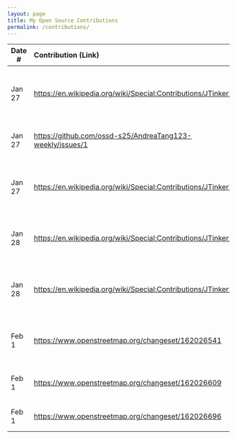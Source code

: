 ```yaml
---
layout: page
title: My Open Source Contributions
permalink: /contributions/
---
```


<!--
Type of the contribution should be "Wikipedia edit", "OpenStreet Map feature", "Documentation", "Course website", "Blog",
"Browser Add-on", etc.

The description should include a brief summary of what you did.

The link should bring us to a public page that shows your contribution. 

Replace the first row with your own contribution. 

-->





| Date #       | Contribution (Link)  | Type  | Description |
|---|:---|:---|:---|
| Jan 27   | https://en.wikipedia.org/wiki/Special:Contributions/JTinker25    | Wikipedia    |   Added category to an uncatagorized page (Caleb & John)    |
| Jan 27   | https://github.com/ossd-s25/AndreaTang123-weekly/issues/1    |  Peer's Blog   |  Created an issue reporting broken links    |
| Jan 27    |  https://en.wikipedia.org/wiki/Special:Contributions/JTinker25   | Wikipedia    | Reformatted a date to reduce ambiguity/be internally consistent     |
| Jan 28 | https://en.wikipedia.org/wiki/Special:Contributions/JTinker25 | Wikipedia | Submitted a short draft article on event from hometown |
| Jan 28 | https://en.wikipedia.org/wiki/Special:Contributions/JTinker25 | Wikipedia | Added a few episode summaries to a list of YouTube episodes |
| Feb 1 | https://www.openstreetmap.org/changeset/162026541 | OpenStreetMap | Added a relatively new pet store in my hometown to the map |
| Feb 1 | https://www.openstreetmap.org/changeset/162026609 | OpenStreetMap | Removed a store that closed in 2017 |
| Feb 1 | https://www.openstreetmap.org/changeset/162026696 | OpenStreetMap | Added a missing gym to the map |